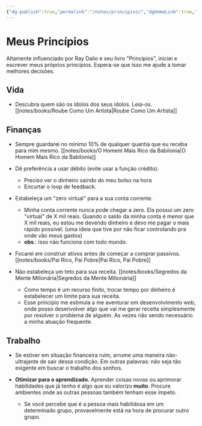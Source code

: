 ```yaml
---
{"dg-publish":true,"permalink":"/notes/principios/","dgHomeLink":true,"dgPassFrontmatter":false}
---
```


# Meus Princípios

 Altamente influenciado por Ray Dalio e seu livro "Princípios", iniciei e escrever meus próprios princípios. Espera-se que isso me ajude a tomar melhores decisões.
 
## Vida

- Descubra quem são os ídolos dos seus ídolos. Leia-os. [[notes/books/Roube Como Um Artista|Roube Como Um Artista]]
 

## Finanças

- Sempre guardarei no mínimo 10% de qualquer quantia que eu receba para mim mesmo. [[notes/books/O Homem Mais Rico da Babilonia|O Homem Mais Rico da Babilonia]]

- Dê preferência a usar débito (evite usar a função crédito).
    - Preciso ver o dinheiro saindo do meu bolso na hora
    - Encurtar o loop de feedback.

- Estabeleça um "zero virtual" para a sua conta corrente.
    - Minha conta corrente nunca pode chegar a zero. Ela possui um zero "virtual" de X mil reais. Quando o saldo da minha conta é menor que X mil reais, eu estou me devendo dinheiro e devo me pagar o mais rápido possível. (uma ideia que tive por não ficar controlando pra onde vão meus gastos)
    - **obs**.: isso não funciona com todo mundo.
     
- Focarei em construir ativos antes de começar a comprar passivos. [[notes/books/Pai Rico, Pai Pobre|Pai Rico, Pai Pobre]]

- Não estabeleça um teto para sua receita. [[notes/books/Segredos da Mente Milionária|Segredos da Mente Milionária]]
    - Como tempo é um recurso finito, trocar tempo por dinheiro é estabelecer um limite para sua receita.
    - Esse princípio me estimula a me aventurar em desenvolvimento web, onde posso desenvolver algo que vai me gerar receita simplesmente por resolver o problema de alguém. As vezes não sendo necessário a minha atuação frequente.


## Trabalho

- Se estiver em situação financeira ruim, arrume uma maneira não-ultrajante de sair dessa condição. Em outras palavras: não seja tão exigente em buscar o trabalho dos sonhos.

- **Otimizar para o aprendizado.** Aprender coisas novas ou aprimorar habilidades que já tenho é algo que eu valorizo **muito**. Procure ambientes onde as outras pessoas também tenham esse ímpeto.
    - Se você percebe que é a pessoa mais habilidosa em um determinado grupo, provavelmente está na hora de procurar outro grupo.

